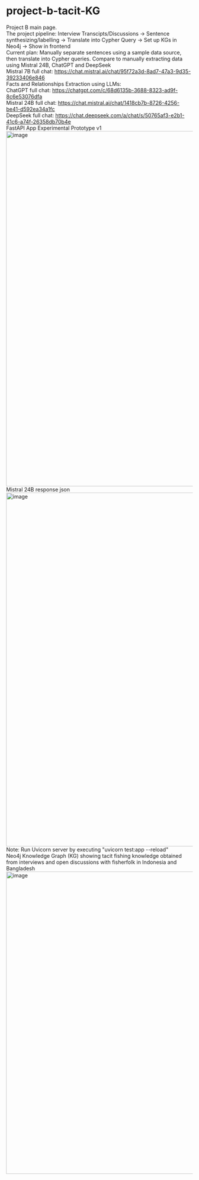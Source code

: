 # project-b-tacit-KG 
Project B main page. <br/>
The project pipeline: Interview Transcipts/Discussions -> Sentence synthesizing/labelling -> Translate into Cypher Query -> Set up KGs in Neo4j -> Show in frontend <br/>
Current plan: Manually separate sentences using a sample data source, then translate into Cypher queries. Compare to manually extracting data using Mistral 24B, ChatGPT and DeepSeek<br/>
Mistral 7B full chat: https://chat.mistral.ai/chat/95f72a3d-8ad7-47a3-9d35-39233406e846 <br/>
Facts and Relationships Extraction using LLMs: <br/>
ChatGPT full chat: https://chatgpt.com/c/68d6135b-3688-8323-ad9f-8c6e53076dfa <br/>
Mistral 24B full chat: https://chat.mistral.ai/chat/1418cb7b-8726-4256-be41-d592ea34a1fc <br/>
DeepSeek full chat: https://chat.deepseek.com/a/chat/s/50765af3-e2b1-41c6-a74f-26358db70b4e <br/>
FastAPI App Experimental Prototype v1
<img width="1920" height="960" alt="image" src="https://github.com/user-attachments/assets/7c256728-5743-42a4-9ff0-6208e7ed452c" />
Mistral 24B response json
<img width="1920" height="956" alt="image" src="https://github.com/user-attachments/assets/f7bf3560-95b6-44a4-a868-808e14378f79" />
Note: Run Uvicorn server by executing "uvicorn test:app --reload" <br/>
Neo4j Knowledge Graph (KG) showing tacit fishing knowledge obtained from interviews and open discussions with fisherfolk in Indonesia and Bangladesh
<img width="1608" height="817" alt="image" src="https://github.com/user-attachments/assets/d87af86e-95f4-4fb3-bedd-6a99a39f9f47" />

